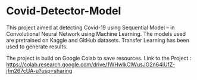 # Covid-Detector-Model
This project aimed at detecting Covid-19 using Sequential Model – in Convolutional Neural Network using Machine Learning. The models used are pretrained on Kaggle and GitHub datasets. Transfer Learning has been used to generate results.

The project is build on Google Colab to save resources.
Link to the Project : 
https://colab.research.google.com/drive/1WHwlkClWusJG2n64iUfZ-jfm267cUA-u?usp=sharing

